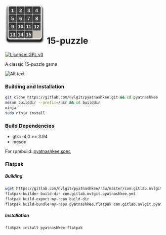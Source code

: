 # ![icon](data/icons/hicolor/64x64/apps/com.gitlab.nvlgit.pyatnashkee.svg) 15-puzzle
[![License: GPL v3](https://img.shields.io/badge/License-GPL%20v3-blue.svg)](http://www.gnu.org/licenses/gpl-3.0)

A classic 15-puzzle game

![Alt text](https://user-images.githubusercontent.com/29505119/45298211-80cfb400-b510-11e8-8da7-d00fcf112cc8.png)

### Building and Installation

```bash
git clone https://gitlab.com/nvlgit/pyatnashkee.git && cd pyatnashkee
meson builddir --prefix=/usr && cd builddir
ninja
sudo ninja install
```

### Build Dependencies
* gtk+-4.0 >= 3.94
* meson

For rpmbuild: <a href="https://gitlab.com/nvlgit/fedora-specs/blob/master/pyatnashkee.spec">pyatnashkee.spec</a> 

### Flatpak
##### Building

```bash
wget https://gitlab.com/nvlgit/pyatnashkee/raw/master/com.gitlab.nvlgit.pyatnashkee.yml
flatpak-builder build-dir com.gitlab.nvlgit.pyatnashkee.yml
flatpak build-export my-repo build-dir
flatpak build-bundle my-repo pyatnashkee.flatpak com.gitlab.nvlgit.pyatnashkee
```
##### Installation

```bash
flatpak install pyatnashkee.flatpak
```


